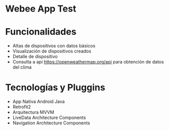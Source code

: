 # Webee App Test
# Funcionalidades

  - Altas de dispositivos con datos básicos
  - Visualización de dispositivos creados
  - Detalle de dispositivo
  - Consulta a api https://openweathermap.org/api para obtención de datos del clima



# Tecnologías y Pluggins
* App Nativa Android Java 
* Retrofit2
* Arquitectura MVVM
* LiveData Architecture Components
* Navigation Architecture Components
